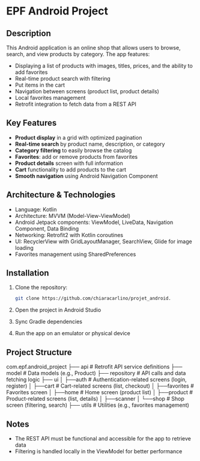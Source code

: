 # EPF Android Project

## Description

This Android application is an online shop that allows users to browse, search, and view products by category. The app features:

- Displaying a list of products with images, titles, prices, and the ability to add favorites
- Real-time product search with filtering
- Put items in the cart
- Navigation between screens (product list, product details)
- Local favorites management
- Retrofit integration to fetch data from a REST API

## Key Features

- **Product display** in a grid with optimized pagination
- **Real-time search** by product name, description, or category
- **Category filtering** to easily browse the catalog
- **Favorites**: add or remove products from favorites
- **Product details** screen with full information
- **Cart** functionality to add products to the cart
- **Smooth navigation** using Android Navigation Component

## Architecture & Technologies

- Language: Kotlin
- Architecture: MVVM (Model-View-ViewModel)
- Android Jetpack components: ViewModel, LiveData, Navigation Component, Data Binding
- Networking: Retrofit2 with Kotlin coroutines
- UI: RecyclerView with GridLayoutManager, SearchView, Glide for image loading
- Favorites management using SharedPreferences

## Installation

1. Clone the repository:
   ```bash
   git clone https://github.com/chiaracarlino/projet_android.
   
2. Open the project in Android Studio

3. Sync Gradle dependencies

4. Run the app on an emulator or physical device

## Project Structure

com.epf.android_project
├── api           # Retrofit API service definitions
├── model         # Data models (e.g., Product)
├── repository    # API calls and data fetching logic
├── ui
│   ├──auth       # Authentication-related screens (login, register)
│   ├──cart       # Cart-related screens (list, checkout)
│   ├──favorites  # Favorites screen
│   ├──home       # Home screen (product list)
│   ├──product   # Product-related screens (list, details)
│   ├──scanner
│   └──shop      # Shop screen (filtering, search)
├── utils         # Utilities (e.g., favorites management)


## Notes

- The REST API must be functional and accessible for the app to retrieve data
- Filtering is handled locally in the ViewModel for better performance